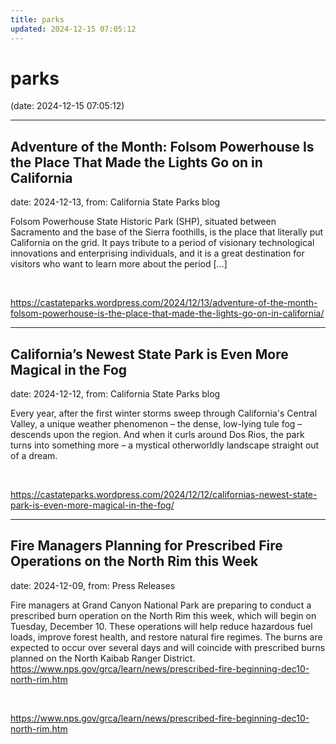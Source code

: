 ```yaml
---
title: parks
updated: 2024-12-15 07:05:12
---
```


# parks

(date: 2024-12-15 07:05:12)

---

## Adventure of the Month: Folsom Powerhouse Is the Place That Made the Lights Go on in California

date: 2024-12-13, from: California State Parks blog

Folsom Powerhouse State Historic Park (SHP), situated between Sacramento and the base of the Sierra foothills, is the place that literally put California on the grid. It pays tribute to a period of visionary technological innovations and enterprising individuals, and it is a great destination for visitors who want to learn more about the period [&#8230;] 

<br> 

<https://castateparks.wordpress.com/2024/12/13/adventure-of-the-month-folsom-powerhouse-is-the-place-that-made-the-lights-go-on-in-california/>

---

## California’s Newest State Park is Even More Magical in the Fog

date: 2024-12-12, from: California State Parks blog

Every year, after the first winter storms sweep through California's Central Valley, a unique weather phenomenon – the dense, low-lying tule fog – descends upon the region. And when it curls around Dos Rios, the park turns into something more – a mystical otherworldly landscape straight out of a dream. 

<br> 

<https://castateparks.wordpress.com/2024/12/12/californias-newest-state-park-is-even-more-magical-in-the-fog/>

---

## Fire Managers Planning for Prescribed Fire Operations on the North Rim this Week

date: 2024-12-09, from: Press Releases

Fire managers at Grand Canyon National Park are preparing to conduct a prescribed burn operation on the North Rim this week, which will begin on Tuesday, December 10. These operations will help reduce hazardous fuel loads, improve forest health, and restore natural fire regimes. The burns are expected to occur over several days and will coincide with prescribed burns planned on the North Kaibab Ranger District. https://www.nps.gov/grca/learn/news/prescribed-fire-beginning-dec10-north-rim.htm 

<br> 

<https://www.nps.gov/grca/learn/news/prescribed-fire-beginning-dec10-north-rim.htm>

